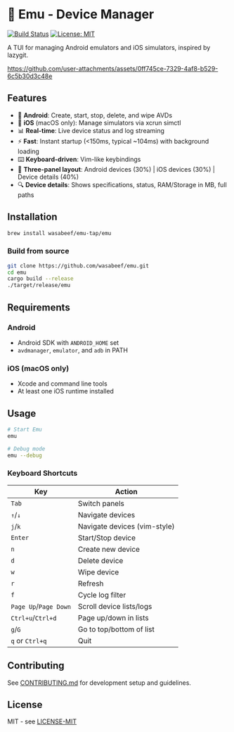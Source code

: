 # 🦤 Emu - Device Manager

[![Build Status](https://img.shields.io/github/actions/workflow/status/wasabeef/emu/ci.yml?branch=main)](https://github.com/wasabeef/emu/actions)
[![License: MIT](https://img.shields.io/badge/license-MIT-blue.svg)](./LICENSE-MIT)

A TUI for managing Android emulators and iOS simulators, inspired by lazygit.

https://github.com/user-attachments/assets/0ff745ce-7329-4af8-b529-6c5b30d3c48e

## Features

- 🤖 **Android**: Create, start, stop, delete, and wipe AVDs
- 🍎 **iOS** (macOS only): Manage simulators via xcrun simctl
- 📊 **Real-time**: Live device status and log streaming
- ⚡ **Fast**: Instant startup (<150ms, typical ~104ms) with background loading
- ⌨️ **Keyboard-driven**: Vim-like keybindings
- 📱 **Three-panel layout**: Android devices (30%) | iOS devices (30%) | Device details (40%)
- 🔍 **Device details**: Shows specifications, status, RAM/Storage in MB, full paths

## Installation

```bash
brew install wasabeef/emu-tap/emu
```

### Build from source
```bash
git clone https://github.com/wasabeef/emu.git
cd emu
cargo build --release
./target/release/emu
```

## Requirements

### Android
- Android SDK with `ANDROID_HOME` set
- `avdmanager`, `emulator`, and `adb` in PATH

### iOS (macOS only)
- Xcode and command line tools
- At least one iOS runtime installed

## Usage

```bash
# Start Emu
emu

# Debug mode
emu --debug
```

### Keyboard Shortcuts

| Key | Action |
|-----|--------|
| `Tab` | Switch panels |
| `↑`/`↓` | Navigate devices |
| `j`/`k` | Navigate devices (vim-style) |
| `Enter` | Start/Stop device |
| `n` | Create new device |
| `d` | Delete device |
| `w` | Wipe device |
| `r` | Refresh |
| `f` | Cycle log filter |
| `Page Up`/`Page Down` | Scroll device lists/logs |
| `Ctrl+u`/`Ctrl+d` | Page up/down in lists |
| `g`/`G` | Go to top/bottom of list |
| `q` or `Ctrl+q` | Quit |


## Contributing

See [CONTRIBUTING.md](CONTRIBUTING.md) for development setup and guidelines.

## License

MIT - see [LICENSE-MIT](LICENSE-MIT)
